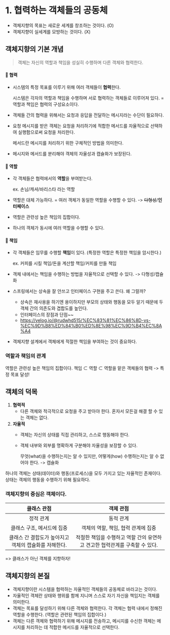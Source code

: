 # 1. 협력하는 객체들의 공동체

- 객체지향의 목표는 새로운 세계를 창조하는 것이다. (O)
- 객체지향이 실세계를 모방하는 것이다. (X)

## 객체지향의 기본 개념

> 객체는 자신의 역할과 책임을 성실히 수행하며 다른 객체와 협력한다.

#### 💠 협력

- 시스템의 특정 목표를 이루기 위해 여러 객체들이 **협력**한다.

  시스템은 각자의 역할과 책임을 수행하며 서로 협력하는 객체들로 이루어져 있다. = 역할과 책임은 협력의 구성요소이다.
- 객체들 간의 협력을 위해서는 요청과 응답을 전달하는 메시지라는 수단이 필요하다.
- 요청 메시지를 받은 객체는 요청을 처리하기에 적합한 메서드를 자율적으로 선택하여 실행함으로써 요청을 처리한다.

  메서드란 메시지를 처리하기 위한 구체적인 방법을 의미한다.
- 메시지와 메서드를 분리해야 객체의 자율성과 캡슐화가 보장된다.

#### 💠 역할

- 각 객체들은 협력에서의 **역할**을 부여받는다.

  ex. 손님/캐셔/바리스타 라는 역할
- 역할은 대체 가능하다. = 여러 객체가 동일한 역할을 수행할 수 있다. -> ~~다형성~~/**인터페이스**
- 역할은 관련성 높은 책임의 집합이다.
- 하나의 객체가 동시에 여러 역할을 수행할 수 있다.

#### 💠 책임

- 각 객체들은 임무를 수행할 **책임**이 있다. (특정한 역할은 특정한 책임을 암시한다.)

  ex. 커피를 시킬 책임/돈을 계산할 책임/커피를 만들 책임
- 객체 내에서는 책임을 수행하는 방법을 자율적으로 선택할 수 있다. -> 다형성/캡슐화
- 스프링에서는 상속을 잘 안쓰고 인터페이스 구현을 주고 쓴다. 왜 그럴까?
    - 상속은 재사용을 하기엔 용이하지만 부모의 상태와 행동을 모두 알기 때문에 두 객체 간의 의존도와 겹합도를 높인다.
    - 인터페이스의 장점과 단점~~
    - https://velog.io/@rudwhd515/%EC%83%81%EC%86%8D-vs-%EC%9D%B8%ED%84%B0%ED%8E%98%EC%9D%B4%EC%8A%A4
- 객체지향 설계에서 객체에게 적절한 책임을 부여하는 것이 중요하다.

### 역할과 책임의 관계

역할은 관련성 높은 책임의 집합이다.
책임 ⊂ 역할 ⊂ 역할을 맡은 객체들의 협력 -> 특정 목표 달성!

## 객체의 덕목

1. **협력적**
    - 다른 객체와 적극적으로 요청을 주고 받아야 한다. 혼자서 모든걸 해결 할 수 있는 객체는 없다.
2. **자율적**
    - 객체는 자신의 상태를 직접 관리하고, 스스로 행동해야 한다.
    - 객체 내부와 외부를 명확하게 구분해야 자율성을 보장할 수 있다.

      무엇(what)을 수행하는지는 알 수 있지만, 어떻게(how) 수행하는지는 알 수 없어야 한다. -> 캡슐화

하나의 객체는 상태(데이터)와 행동(프로세스)을 모두 가지고 있는 자율적인 존재이다.
상태는 객체의 행동을 수행하기 위해 필요하다.

### 객체지향의 중심은 객체이다.

|             클래스 관점             |                    객체 관점                    |
|:------------------------------:|:-------------------------------------------:|
|             정적 관계              |                    동적 관계                    |
|        클래스 구조, 메서드에 집중         |            객체의 역할, 책임, 협력 관계에 집중            |
| 클래스 간 결합도가 높아지고 객체의 캡슐화를 저해한다. | 적절한 책임을 수행하고 역할 간의 유연하고 견고한 협력관계를 구축할 수 있다. |

=> 클래스가 아닌 객체를 지향하자!

## 객체지향의 본질

- 객체지향이란 시스템을 협력하는 자율적인 객체들의 공동체로 바라고는 것이다.
- 자율적인 객체란 상태와 행위를 함께 지니며 스스로 자기 자신을 책임지는 객체를 의미한다.
- 객체는 목표를 달성하기 위해 다른 객체와 협력한다. 각 객체는 협력 내에서 정해진 역할을 수행한다. (역할은 관련된 책임의 집합이다.)
- 객체는 다른 객체와 협력하기 위해 메시지를 전송하고, 메시지를 수신한 객체는 메시지를 처리하는 데 적합한 메서드를 자율적으로 선택한다.